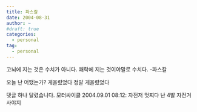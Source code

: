 ```yaml
---
title: 파스칼
date: 2004-08-31
author: ~
#draft: true
categories:
  - personal
tag:
  - personal
---
```




고뇌에 지는 것은 수치가 아니다. 쾌락에 지는 것이야말로 수치다. -파스칼 

오늘 난 어땠는가?
게을렀었다 정말 게을렀었다


 댓글 하나 달렸습니다.
 모터싸이클 2004.09.01 08:12: 
자전저 멋찌다 난 4발 자전거 사야지




